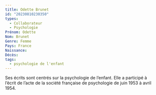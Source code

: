 ```yaml
---
title: Odette Brunet 
id: "20230810230350"
types:
  - Collaborateur
  - Psychologie
Prénom: Odette
Nom: Brunet
Genre: Femme
Pays: France
Naissance: 
Décès: 
tags:
  - psychologie de l'enfant
---
```


Ses écrits sont centrés sur la psychologie de l’enfant. Elle a participé à l’écrit de l’acte de la société française de psychologie de juin 1953 à avril 1954.  
